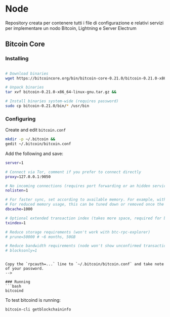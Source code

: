 # Node

Repository creata per contenere tutti i file di configurazione e relativi servizi per implementare un nodo Bitcoin, Lightning e Server Electrum

## Bitcoin Core

### Installing
```bash

# Download binaries
wget https://bitcoincore.org/bin/bitcoin-core-0.21.0/bitcoin-0.21.0-x86_64-linux-gnu.tar.gz &&

# Unpack binaries
tar xvf bitcoin-0.21.0-x86_64-linux-gnu.tar.gz &&

# Install binaries system-wide (requires password)
sudo cp bitcoin-0.21.0/bin/* /usr/bin
```
### Configuring
Create and edit `bitcoin.conf`

```bash
mkdir -p ~/.bitcoin &&
gedit ~/.bitcoin/bitcoin.conf
```
Add the following and save:
```bash
server=1

# Connect via Tor, comment if you prefer to connect directly
proxy=127.0.0.1:9050

# No incoming connections (requires port forwarding or an hidden service)
nolisten=1

# For faster sync, set according to available memory. For example, with 8GB memory, something like dbcache=5000 might make sense. Check total memory with `free -m`.
# For reduced memory usage, this can be tuned down or removed once the initial sync is complete. The default is 300 (mb).
dbcache=1000

# Optional extended transaction index (takes more space, required for btc-rpc-explorer)
txindex=1

# Reduce storage requirements (won't work with btc-rpc-explorer)
# prune=50000 # ~6 months, 50GB

# Reduce bandwidth requirements (node won't show unconfirmed transactions)
# blocksonly=1
```

```

Copy the `rpcauth=...` line to `~/.bitcoin/bitcoin.conf` and take note of your password.
-->

### Running
```bash
bitcoind
```

To test bitcoind is running:
```bash
bitcoin-cli getblockchaininfo
```
